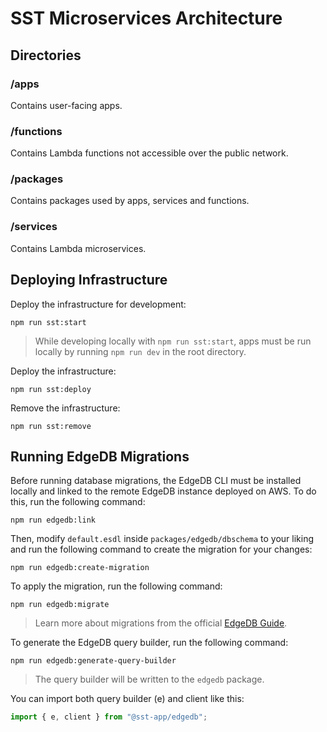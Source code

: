 # SST Microservices Architecture

## Directories

### /apps

Contains user-facing apps.

### /functions

Contains Lambda functions not accessible over the public network.

### /packages

Contains packages used by apps, services and functions.

### /services

Contains Lambda microservices.

## Deploying Infrastructure

Deploy the infrastructure for development:

```console
npm run sst:start
```

> While developing locally with `npm run sst:start`, apps must be run locally by running `npm run dev` in the root directory.

Deploy the infrastructure:

```console
npm run sst:deploy
```

Remove the infrastructure:

```console
npm run sst:remove
```

## Running EdgeDB Migrations

Before running database migrations, the EdgeDB CLI must be installed locally and linked to the remote EdgeDB instance deployed on AWS.
To do this, run the following command:

```console
npm run edgedb:link
```

Then, modify `default.esdl` inside `packages/edgedb/dbschema` to your liking and run the following command to create the migration for your changes:

```console
npm run edgedb:create-migration
```

To apply the migration, run the following command:

```console
npm run edgedb:migrate
```

> Learn more about migrations from the official [EdgeDB Guide](https://www.edgedb.com/docs/guides/migrations/index).

To generate the EdgeDB query builder, run the following command:

```console
npm run edgedb:generate-query-builder
```

> The query builder will be written to the `edgedb` package.

You can import both query builder (e) and client like this:

```ts
import { e, client } from "@sst-app/edgedb";
```

